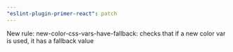 ```yaml
---
"eslint-plugin-primer-react": patch
---
```


New rule: new-color-css-vars-have-fallback: checks that if a new color var is used, it has a fallback value
